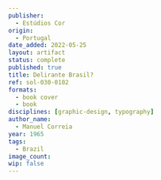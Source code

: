 ```yaml
---
publisher:
  - Estúdios Cor
origin:
  - Portugal
date_added: 2022-05-25
layout: artifact
status: complete
published: true
title: Delirante Brasil?
ref: sol-030-0102
formats:
  - book cover
  - book
disciplines: [graphic-design, typography]
author_name:
  - Manuel Correia
year: 1965
tags:
  - Brazil
image_count:
wip: false
---
```

